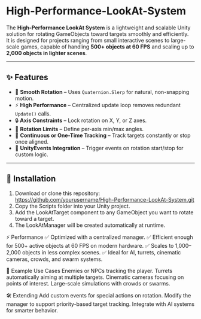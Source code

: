 # High-Performance-LookAt-System

The **High-Performance LookAt System** is a lightweight and scalable Unity solution for rotating GameObjects toward targets smoothly and efficiently.  
It is designed for projects ranging from small interactive scenes to large-scale games, capable of handling **500+ objects at 60 FPS** and scaling up to **2,000 objects in lighter scenes**.

---

## ✨ Features
- 🎯 **Smooth Rotation** – Uses `Quaternion.Slerp` for natural, non-snapping motion.  
- ⚡ **High Performance** – Centralized update loop removes redundant `Update()` calls.  
- 🔒 **Axis Constraints** – Lock rotation on X, Y, or Z axes.  
- 📐 **Rotation Limits** – Define per-axis min/max angles.  
- 🔁 **Continuous or One-Time Tracking** – Track targets constantly or stop once aligned.  
- 🔔 **UnityEvents Integration** – Trigger events on rotation start/stop for custom logic.  

---

## 📂 Installation
1. Download or clone this repository: https://github.com/yourusername/High-Performance-LookAt-System.git
2. Copy the Scripts folder into your Unity project.
3. Add the LookAtTarget component to any GameObject you want to rotate toward a target.
4. The LookAtManager will be created automatically at runtime.

⚡ Performance
✅ Optimized with a centralized manager.
✅ Efficient enough for 500+ active objects at 60 FPS on modern hardware.
✅ Scales to 1,000–2,000 objects in less complex scenes.
✅ Ideal for AI, turrets, cinematic cameras, crowds, and swarm systems.

🔑 Example Use Cases
Enemies or NPCs tracking the player.
Turrets automatically aiming at multiple targets.
Cinematic cameras focusing on points of interest.
Large-scale simulations with crowds or swarms.

🛠️ Extending
Add custom events for special actions on rotation.
Modify the manager to support priority-based target tracking.
Integrate with AI systems for smarter behavior.
